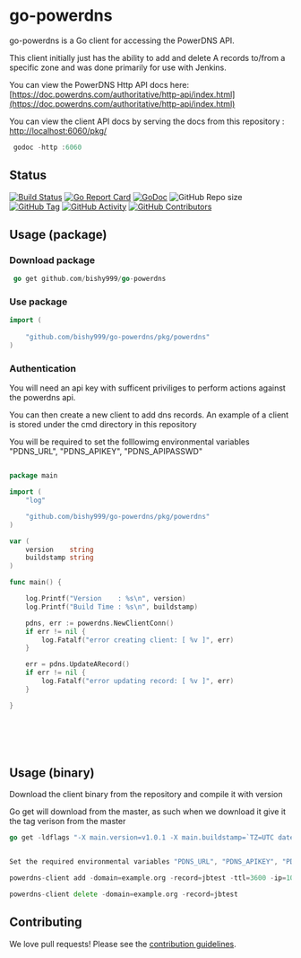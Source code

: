 
# go-powerdns

go-powerdns is a Go client for accessing the PowerDNS API.

This client initially just has the ability to add and delete A records to/from a specific zone and was done primarily for use with Jenkins.

You can view the PowerDNS Http API docs here: [https://doc.powerdns.com/authoritative/http-api/index.html](https://doc.powerdns.com/authoritative/http-api/index.html)

You can view the client API docs by serving the docs from this repository : [http://localhost:6060/pkg/](http://localhost:6060/pkg/)
```go
 godoc -http :6060
```

## Status
[![Build Status](https://travis-ci.com/bishy999/go-powerdns.svg?branch=master)](https://travis-ci.com/bishy999/go-powerdns)
[![Go Report Card](https://goreportcard.com/badge/github.com/bishy999/go-powerdns)](https://goreportcard.com/badge/github.com/bishy999/go-powerdns)
[![GoDoc](https://godoc.org/github.com/bishy999/go-powerdns/pkg/powerdns?status.svg)](https://godoc.org/github.com/bishy999/go-powerdns/pkg/powerdns)
![GitHub Repo size](https://img.shields.io/github/repo-size/bishy999/go-powerdns)
[![GitHub Tag](https://img.shields.io/github/tag/bishy999/go-powerdns.svg)](https://github.com/bishy999/go-powerdns/releases/latest)
[![GitHub Activity](https://img.shields.io/github/commit-activity/m/bishy999/go-powerdns)](https://github.com/bishy999/go-powerdns)
[![GitHub Contributors](https://img.shields.io/github/contributors/bishy999/go-powerdns)](https://github.com/bishy999/go-powerdns)


## Usage (package)

### Download package
```go
 go get github.com/bishy999/go-powerdns
 ```


### Use package
```go 
import (
	
	"github.com/bishy999/go-powerdns/pkg/powerdns"
)
```

### Authentication
You will need an api key with sufficent priviliges to perform actions against the powerdns api.

You can then create a new client to add dns records. An example of a client is stored under the cmd directory in this repository

You will be required to  set the folllowimg environmental variables "PDNS_URL", "PDNS_APIKEY", "PDNS_APIPASSWD"

```go

package main

import (
	"log"

	"github.com/bishy999/go-powerdns/pkg/powerdns"
)

var (
	version    string
	buildstamp string
)

func main() {

	log.Printf("Version    : %s\n", version)
	log.Printf("Build Time : %s\n", buildstamp)

	pdns, err := powerdns.NewClientConn()
	if err != nil {
		log.Fatalf("error creating client: [ %v ]", err)
	}

	err = pdns.UpdateARecord()
	if err != nil {
		log.Fatalf("error updating record: [ %v ]", err)
	}

}







```

## Usage (binary)

Download the client binary from the repository and compile it with version 

Go get will download from the master, as such when we download it give it the tag verison from the master

```go
go get -ldflags "-X main.version=v1.0.1 -X main.buildstamp=`TZ=UTC date -u '+%Y-%m-%dT%H:%M:%SZ'`)" github.com/bishy999/go-powerdns/cmd/powerdns-client


Set the required environmental variables "PDNS_URL", "PDNS_APIKEY", "PDNS_APIPASSWD"

powerdns-client add -domain=example.org -record=jbtest -ttl=3600 -ip=10.0.0.1

powerdns-client delete -domain=example.org -record=jbtest

```


## Contributing

We love pull requests! Please see the [contribution guidelines](CONTRIBUTING.md).
